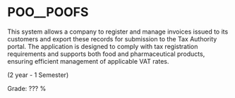 # POO__POOFS

This system allows a company to register and manage invoices issued to its customers and export these records for submission to the Tax Authority portal. 
The application is designed to comply with tax registration requirements and supports both food and pharmaceutical products, ensuring efficient management of applicable VAT rates. 

(2 year - 1 Semester)

Grade: ??? %

